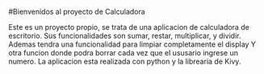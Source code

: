 #Bienvenidos al proyecto de Calculadora

Este es un proyecto propio, se trata de una aplicacion de calculadora de escritorio.
Sus funcionalidades son sumar, restar, multiplicar, y dividir. Ademas tendra una funcionalidad para limpiar completamente el display
Y otra funcion donde podra borrar cada vez que el ususario ingrese un numero.
La aplicacion esta realizada con python y la librearia de Kivy.
